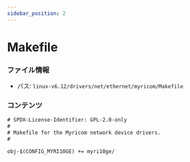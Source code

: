 ```yaml
---
sidebar_position: 2
---
```

# Makefile

### ファイル情報

- パス: `linux-v6.12/drivers/net/ethernet/myricom/Makefile`

### コンテンツ

```txt
# SPDX-License-Identifier: GPL-2.0-only
#
# Makefile for the Myricom network device drivers.
#

obj-$(CONFIG_MYRI10GE) += myri10ge/

```
